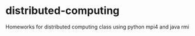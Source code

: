 distributed-computing
=====================

Homeworks for distributed computing class using python mpi4
and java rmi

